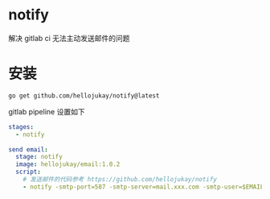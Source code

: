 # notify
解决 gitlab ci 无法主动发送邮件的问题

# 安装
```
go get github.com/hellojukay/notify@latest
```
gitlab pipeline 设置如下
```yaml
stages:
  - notify
  
send email:
  stage: notify
  image: hellojukay/email:1.0.2
  script:
    # 发送邮件的代码参考 https://github.com/hellojukay/notify
    - notify -smtp-port=587 -smtp-server=mail.xxx.com -smtp-user=$EMAIL_USER  -to=$RECEIVER -smtp-pass=$EMAAL_PASS -path=email.html
```
